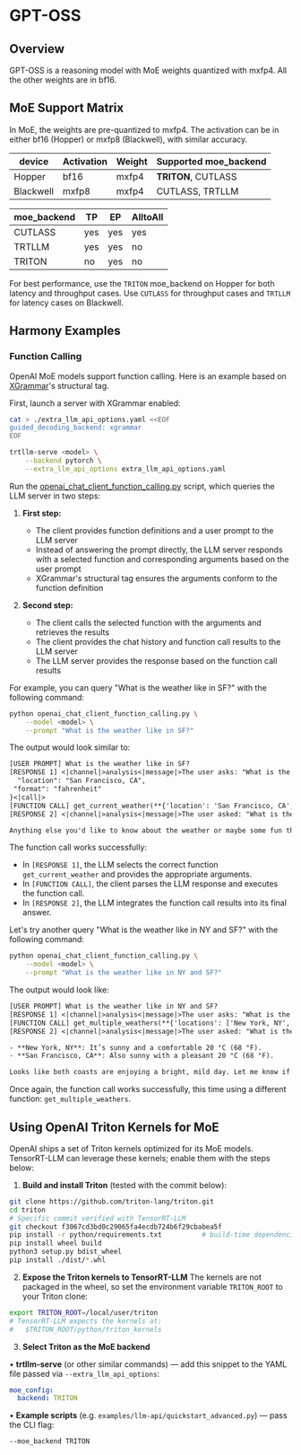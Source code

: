 # GPT-OSS

## Overview

GPT-OSS is a reasoning model with MoE weights quantized with mxfp4. All the other weights are in bf16.

## MoE Support Matrix

In MoE, the weights are pre-quantized to mxfp4. The activation can be in either bf16 (Hopper) or mxfp8 (Blackwell), with similar accuracy.

| device | Activation | Weight | Supported moe_backend |
|----------|----------|----------|----------|
| Hopper | bf16 | mxfp4 | **TRITON**, CUTLASS |
| Blackwell | mxfp8 | mxfp4 | CUTLASS, TRTLLM |


| moe_backend | TP | EP | AlltoAll |
|----------|----------|----------|----------|
| CUTLASS | yes | yes | yes |
| TRTLLM | yes | yes | no |
| TRITON | no | yes | no |

For best performance, use the `TRITON` moe_backend on Hopper for both latency and throughput cases. Use `CUTLASS` for throughput cases and `TRTLLM` for latency cases on Blackwell.

## Harmony Examples

### Function Calling

OpenAI MoE models support function calling. Here is an example based on [XGrammar](https://github.com/mlc-ai/xgrammar)'s structural tag.

First, launch a server with XGrammar enabled:

```bash
cat > ./extra_llm_api_options.yaml <<EOF
guided_decoding_backend: xgrammar
EOF

trtllm-serve <model> \
    --backend pytorch \
    --extra_llm_api_options extra_llm_api_options.yaml
```

Run the [openai_chat_client_function_calling.py](./openai_chat_client_function_calling.py) script, which queries the LLM server in two steps:

1. **First step:**
   - The client provides function definitions and a user prompt to the LLM server
   - Instead of answering the prompt directly, the LLM server responds with a selected function and corresponding arguments based on the user prompt
   - XGrammar's structural tag ensures the arguments conform to the function definition

2. **Second step:**
   - The client calls the selected function with the arguments and retrieves the results
   - The client provides the chat history and function call results to the LLM server
   - The LLM server provides the response based on the function call results

For example, you can query "What is the weather like in SF?" with the following command:

```bash
python openai_chat_client_function_calling.py \
    --model <model> \
    --prompt "What is the weather like in SF?"
```

The output would look similar to:

```txt
[USER PROMPT] What is the weather like in SF?
[RESPONSE 1] <|channel|>analysis<|message|>The user asks: "What is the weather like in SF?" They want the weather in SF. SF likely refers to San Francisco. We need to get the current weather. We can use get_current_weather function. We need to provide location string "San Francisco, CA". We can also ask for format? By default celsius. But maybe user expects Fahrenheit? They didn't specify. We can provide celsius or Fahrenheit. We can choose default celsius. But maybe better to provide Fahrenheit because US. But default is celsius. We can provide both? We can call function with format "fahrenheit" to be user-friendly. But the function default is celsius. We can override. Let's call get_current_weather with location "San Francisco, CA" and format "fahrenheit". Then we will get the weather. Then we will respond with friendly tone. We need to call the function.<|end|><|start|>assistant<|channel|>commentary to=get_current_weather <|constrain|>json<|message|>{
  "location": "San Francisco, CA",
 "format": "fahrenheit"
}<|call|>
[FUNCTION CALL] get_current_weather(**{'location': 'San Francisco, CA', 'format': 'fahrenheit'})
[RESPONSE 2] <|channel|>analysis<|message|>The user asked: "What is the weather like in SF?" We have fetched the weather: sunny true, temperature 68 (F). We need to respond in a friendly tone. Provide a friendly answer: "It's sunny and 68°F in San Francisco." Possibly add a friendly comment. Also ask if they want more details.<|end|><|start|>assistant<|channel|>final<|message|>Sure thing! It’s a pleasant 68 °F in San Francisco right now, and the sun is shining. 🌞

Anything else you'd like to know about the weather or maybe some fun things to do in the city today?<|return|>
```

The function call works successfully:
- In `[RESPONSE 1]`, the LLM selects the correct function `get_current_weather` and provides the appropriate arguments.
- In `[FUNCTION CALL]`, the client parses the LLM response and executes the function call.
- In `[RESPONSE 2]`, the LLM integrates the function call results into its final answer.

Let's try another query "What is the weather like in NY and SF?" with the following command:

```bash
python openai_chat_client_function_calling.py \
    --model <model> \
    --prompt "What is the weather like in NY and SF?"
```

The output would look like:

```txt
[USER PROMPT] What is the weather like in NY and SF?
[RESPONSE 1] <|channel|>analysis<|message|>The user asks: "What is the weather like in NY and SF?" They want the weather in New York and San Francisco. We need to provide the weather. We can use the function get_multiple_weathers. We need to provide the list of city and state strings. For New York, we can use "New York, NY". For San Francisco, "San Francisco, CA". We can call get_multiple_weathers with those two locations. We should specify format? The default is celsius. But maybe the user might want Fahrenheit? They didn't specify. We can just use default celsius. But maybe we can provide both? But the function only returns one format. We can just use default celsius. But we can also ask the user? But the user asked "What is the weather like in NY and SF?" We can just provide the weather. We can call the function. Then we will get the weather data. Then we can respond with a friendly tone. We need to call the function.<|end|><|start|>assistant<|channel|>commentary to=get_multiple_weathers <|constrain|>json<|message|>{"locations":["New York, NY","San Francisco, CA"]}<|call|>
[FUNCTION CALL] get_multiple_weathers(**{'locations': ['New York, NY', 'San Francisco, CA']})
[RESPONSE 2] <|channel|>analysis<|message|>The user asked: "What is the weather like in NY and SF?" We called get_multiple_weathers with locations ["New York, NY","San Francisco, CA"]. The function returned: [{"sunny": true, "temperature": 20}, {"sunny": true, "temperature": 20}]. That seems to be a list of two objects, each with sunny: true, temperature: 20. But we need to interpret the function output. The function get_multiple_weathers presumably returns a list of weather data for each location. But the returned data is ambiguous: we don't know which corresponds to which location. But we can assume the order matches the input order: first is New York, second is San Francisco. The temperature is 20 degrees Celsius? The function didn't specify units, but default is celsius. So 20°C. And sunny: true. So both are sunny and 20°C. We should respond in a friendly tone, summarizing the weather for both cities. We can mention that it's sunny and 20°C in both New York and San Francisco. We can also mention that it's a nice day. We can ask if they want more details. We should not mention the function call. We should just provide the answer.<|end|><|start|>assistant<|channel|>final<|message|>Sure thing! Here’s the scoop:

- **New York, NY**: It’s sunny and a comfortable 20 °C (68 °F).
- **San Francisco, CA**: Also sunny with a pleasant 20 °C (68 °F).

Looks like both coasts are enjoying a bright, mild day. Let me know if you’d like a forecast for later or any other details!<|return|>
```

Once again, the function call works successfully, this time using a different function: `get_multiple_weathers`.

## Using OpenAI Triton Kernels for MoE

OpenAI ships a set of Triton kernels optimized for its MoE models. TensorRT-LLM can leverage these kernels; enable them with the steps below:

1. **Build and install Triton** (tested with the commit below):

```bash
git clone https://github.com/triton-lang/triton.git
cd triton
# Specific commit verified with TensorRT-LLM
git checkout f3067cd3bd0c29065fa4ecdb724b6f29cbabea5f
pip install -r python/requirements.txt          # build-time dependencies
pip install wheel build
python3 setup.py bdist_wheel
pip install ./dist/*.whl
```

2. **Expose the Triton kernels to TensorRT-LLM**
   The kernels are not packaged in the wheel, so set the environment variable `TRITON_ROOT` to your Triton clone:

```bash
export TRITON_ROOT=/local/user/triton
# TensorRT-LLM expects the kernels at:
#   $TRITON_ROOT/python/triton_kernels
```

3. **Select Triton as the MoE backend**

• **trtllm-serve** (or other similar commands) — add this snippet to the YAML file passed via `--extra_llm_api_options`:

```yaml
moe_config:
  backend: TRITON
```

• **Example scripts** (e.g. `examples/llm-api/quickstart_advanced.py`) — pass the CLI flag:

```bash
--moe_backend TRITON
```
